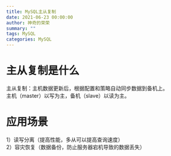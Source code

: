 ```yaml
---
title: MySQL主从复制
date: 2021-06-23 00:00:00
author: 神奇的荣荣
summary: ""
tags: MySQL
categories: MySQL
---
```


# 主从复制是什么

主从复制：主机数据更新后，根据配置和策略自动同步数据到备机上。  
主机（master）以写为主，备机（slave）以读为主。

# 应用场景

1）读写分离（提高性能，多从可以提高查询速度）  
2）容灾恢复（数据备份，防止服务器宕机导致的数据丢失）

# 